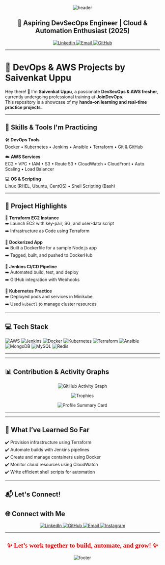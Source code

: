 <!-- Header -->
<p align="center">
  <img src="https://capsule-render.vercel.app/api?type=waving&color=FF0000&height=120&section=header&text=Hi%20👋%2C%20I'm%20Saivenkat%20Uppu!&fontSize=40&fontColor=000000" alt="header"/>
</p>

<h2 align="center">🚀 Aspiring DevSecOps Engineer | Cloud & Automation Enthusiast (2025)</h2>

<p align="center">
  <a href="https://linkedin.com/in/saivenkat-uppu" target="_blank">
    <img src="https://img.shields.io/badge/LinkedIn-%230077B5.svg?style=for-the-badge&logo=linkedin&logoColor=white" alt="LinkedIn"/>
  </a>
  <a href="mailto:saivenkatuppu10@gmail.com">
    <img src="https://img.shields.io/badge/Email-D14836.svg?style=for-the-badge&logo=gmail&logoColor=white" alt="Email"/>
  </a>
  <a href="https://github.com/saivenkatuppu" target="_blank">
    <img src="https://img.shields.io/badge/GitHub-%23121011.svg?style=for-the-badge&logo=github&logoColor=white" alt="GitHub"/>
  </a>
</p>

---

# 🌟 DevOps & AWS Projects by Saivenkat Uppu

Hey there! 👋 I'm **Saivenkat Uppu**, a passionate **DevSecOps & AWS fresher**, currently undergoing professional training at **JoinDevOps**.  
This repository is a showcase of my **hands-on learning and real-time practice projects**.

---

## 🚀 Skills & Tools I'm Practicing

🛠️ **DevOps Tools**  
Docker • Kubernetes • Jenkins • Ansible • Terraform • Git & GitHub

☁️ **AWS Services**  
EC2 • VPC • IAM • S3 • Route 53 • CloudWatch • CloudFront • Auto Scaling • Load Balancer

💻 **OS & Scripting**  
Linux (RHEL, Ubuntu, CentOS) • Shell Scripting (Bash)

---

## 📁 Project Highlights

🔹 **Terraform EC2 Instance**  
➡️ Launch EC2 with key-pair, SG, and user-data script  
➡️ Infrastructure as Code using Terraform  

🔹 **Dockerized App**  
➡️ Built a Dockerfile for a sample Node.js app  
➡️ Tagged, built, and pushed to DockerHub  

🔹 **Jenkins CI/CD Pipeline**  
➡️ Automated build, test, and deploy  
➡️ GitHub integration with Webhooks  

🔹 **Kubernetes Practice**  
➡️ Deployed pods and services in Minikube  
➡️ Used `kubectl` to manage cluster resources  

---

## 💻 Tech Stack

![AWS](https://img.shields.io/badge/AWS-%23FF9900.svg?style=for-the-badge&logo=amazon-aws&logoColor=white) 
![Jenkins](https://img.shields.io/badge/jenkins-%232C5263.svg?style=for-the-badge&logo=jenkins&logoColor=white) 
![Docker](https://img.shields.io/badge/docker-%230db7ed.svg?style=for-the-badge&logo=docker&logoColor=white) 
![Kubernetes](https://img.shields.io/badge/kubernetes-%23326ce5.svg?style=for-the-badge&logo=kubernetes&logoColor=white) 
![Terraform](https://img.shields.io/badge/terraform-%235835CC.svg?style=for-the-badge&logo=terraform&logoColor=white) 
![Ansible](https://img.shields.io/badge/ansible-%231A1918.svg?style=for-the-badge&logo=ansible&logoColor=white)  
![MongoDB](https://img.shields.io/badge/MongoDB-%234ea94b.svg?style=for-the-badge&logo=mongodb&logoColor=white) 
![MySQL](https://img.shields.io/badge/mysql-4479A1.svg?style=for-the-badge&logo=mysql&logoColor=white) 
![Redis](https://img.shields.io/badge/redis-%23DD0031.svg?style=for-the-badge&logo=redis&logoColor=white) 

---

---

## 📊 Contribution & Activity Graphs  

<p align="center">
  <!-- Contribution Graph -->
  <img src="https://github-readme-activity-graph.vercel.app/graph?username=saivenkatuppu&theme=redical&hide_border=true&area=true" alt="GitHub Activity Graph" />
</p>


<p align="center">
  <img src="https://github-profile-trophy.vercel.app/?username=saivenkatuppu&theme=flat&title=Experience,Commit&margin-w=15&margin-h=15&no-bg=true&no-frame=true&column=2&title_color=FFD700&text_color=000000" alt="Trophies"/>
</p>

<p align="center">
  <!-- Profile Summary Card -->
  <img src="https://github-profile-summary-cards.vercel.app/api/cards/profile-details?username=saivenkatuppu&theme=radical" alt="Profile Summary Card"/>
</p>



---



---

## 🧠 What I’ve Learned So Far

✔️ Provision infrastructure using Terraform  
✔️ Automate builds with Jenkins pipelines  
✔️ Create and manage containers using Docker  
✔️ Monitor cloud resources using CloudWatch  
✔️ Write efficient shell scripts for automation  

---

## 📬 Let's Connect!

## 🌐 Connect with Me  

<p align="center">
  <a href="https://linkedin.com/in/saivenkat-uppu" target="_blank">
    <img src="https://img.shields.io/badge/LinkedIn-%230077B5.svg?style=for-the-badge&logo=linkedin&logoColor=white" alt="LinkedIn"/>
  </a>
  <a href="https://github.com/saivenkatuppu" target="_blank">
    <img src="https://img.shields.io/badge/GitHub-%23121011.svg?style=for-the-badge&logo=github&logoColor=white" alt="GitHub"/>
  </a>
  <a href="mailto:saivenkatuppu10@gmail.com">
    <img src="https://img.shields.io/badge/Gmail-D14836.svg?style=for-the-badge&logo=gmail&logoColor=white" alt="Email"/>
  </a>
  <a href="https://www.instagram.com/iam_the_just_creator" target="_blank">
    <img src="https://img.shields.io/badge/Instagram-%23E4405F.svg?style=for-the-badge&logo=instagram&logoColor=white" alt="Instagram"/>
  </a>
</p>

---

<!-- Footer -->
<h2 align="center" style="color:red; font-family:'Brush Script MT', cursive;">
  ✨ Let’s work together to build, automate, and grow! ✨
</h2>
<p align="center">
  <img src="https://capsule-render.vercel.app/api?section=footer&type=waving&color=FF0000&height=100" alt="footer"/>
</p>
